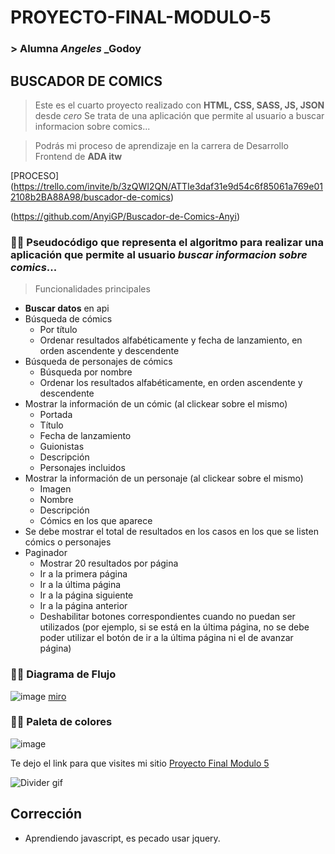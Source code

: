 # PROYECTO-FINAL-MODULO-5
### > Alumna _Angeles_ _Godoy

## BUSCADOR DE COMICS
> Este es el cuarto proyecto realizado con **HTML, CSS, SASS, JS, JSON** desde _cero_
> Se trata de una aplicación que permite al usuario a buscar informacion sobre comics...

> Podrás mi proceso de aprendizaje en la carrera de Desarrollo Frontend de **ADA itw**

[PROCESO] (https://trello.com/invite/b/3zQWI2QN/ATTIe3daf31e9d54c6f85061a769e012108b2BA88A98/buscador-de-comics)

(https://github.com/AnyiGP/Buscador-de-Comics-Anyi)

### 👩‍💻 Pseudocódigo que representa el algoritmo para realizar una aplicación que permite al usuario *buscar informacion sobre comics*...

>Funcionalidades principales
- **Buscar datos** en api
- Búsqueda de cómics
    - Por título
    - Ordenar resultados alfabéticamente y fecha de lanzamiento, en orden ascendente y descendente
- Búsqueda de personajes de cómics
    - Búsqueda por nombre
    - Ordenar los resultados alfabéticamente, en orden ascendente y descendente
- Mostrar la información de un cómic (al clickear sobre el mismo)
    - Portada
    - Título
    - Fecha de lanzamiento
    - Guionistas
    - Descripción
    - Personajes incluidos
- Mostrar la información de un personaje (al clickear sobre el mismo)
    - Imagen
    - Nombre
    - Descripción
    - Cómics en los que aparece
- Se debe mostrar el total de resultados en los casos en los que se listen cómics o personajes
- Paginador
    - Mostrar 20 resultados por página
    - Ir a la primera página
    - Ir a la última página
    - Ir a la página siguiente
    - Ir a la página anterior
    - Deshabilitar botones correspondientes cuando no puedan ser utilizados (por ejemplo, si se está en la última página, no se debe poder utilizar el botón de ir a la última página ni el de avanzar página)


### 👩‍💻 Diagrama de Flujo

![image](#)
[miro](#)

### 👩‍💻 Paleta de colores
![image](#)

Te dejo el link para que visites mi sitio [Proyecto Final Modulo 5](https://anyigp.github.io/Buscador-de-Comics-Anyi/)


![Divider gif](https://media1.giphy.com/media/xT0GqKaASLordVtYCk/giphy.gif)





## Corrección

- Aprendiendo javascript, es pecado usar jquery.
